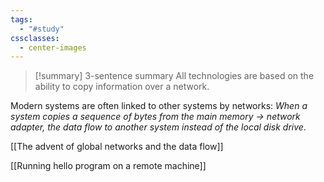 ```yaml
---
tags:
  - "#study"
cssclasses:
  - center-images
---
```


> [!summary] 3-sentence summary
> All technologies are based on the ability to copy information over a network.
> 


Modern systems are often linked to other systems by networks: *When a system copies a sequence of bytes from the main memory → network adapter, the data flow to another system instead of the local disk drive*.

[[The advent of global networks and the data flow]]

[[Running hello program on a remote machine]]

